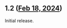 ## 1.2 ([Feb 18, 2024](https://github.com/ramensoftware/windhawk-mods/blob/7f6cd5f17ad6b2daf80aa3d30ec27c20fbf82930/mods/classic-taskbar-buttons-lite.wh.cpp))

Initial release.

